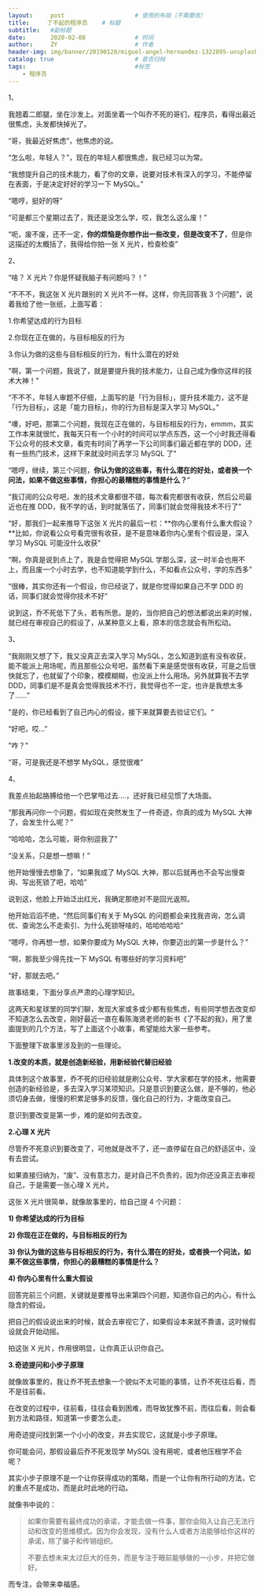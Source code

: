 ```yaml
---
layout:     post                    # 使用的布局（不需要改）
title:     了不起的程序员    # 标题 
subtitle:   #副标题
date:       2020-02-08              # 时间
author:     ZY                      # 作者
header-img: img/banner/20190128/miguel-angel-hernandez-1322895-unsplash.jpg    #这篇文章标题背景图片
catalog: true                       # 是否归档
tags:                               #标签
    - 程序员
---
```

1、

我翘着二郎腿，坐在沙发上。对面坐着一个叫乔不死的哥们，程序员，看得出最近很焦虑，头发都快掉光了。

“哥，我最近好焦虑”，他焦虑的说。

“怎么啦，年轻人？”，现在的年轻人都很焦虑，我已经习以为常。

“我想提升自己的技术能力，看了你的文章，说要对技术有深入的学习，不能停留在表面，于是决定好好的学习一下 MySQL。”

“嗯哼，挺好的呀”

“可是都三个星期过去了，我还是没怎么学，哎，我怎么这么废！”

“呃，废不废，还不一定，**你的烦恼是你想作出一些改变，但是改变不了**，但是你这描述的太概括了，我得给你拍一张 X 光片，检查检查”



2、

“啥？ X 光片？你是怀疑我脑子有问题吗？！”

“不不不，我这张 X 光片跟别的 X 光片不一样。这样，你先回答我 3 个问题”，说着我给了他一张纸，上面写着：

1.你希望达成的行为目标

2.你现在正在做的，与目标相反的行为

3.你认为做的这些与目标相反的行为，有什么潜在的好处

"啊，第一个问题，我说了，就是要提升我的技术能力，让自己成为像你这样的技术大神！"

“不不不，年轻人审题不仔细，上面写的是「行为目标」，提升技术能力，这不是「行为目标」，这是「能力目标」，你的行为目标是深入学习 MySQL。”

"噢，好吧，那第二个问题，我现在正在做的，与目标相反的行为，emmm，其实工作本来就很忙，我每天只有一个小时的时间可以学点东西，这一个小时我还得看下公众号的技术文章，看完有时间了再学一下公司同事们最近都在学的 DDD，还有一些热门技术，这样下来就没时间去学习 MySQL 了"

“嗯哼，继续，第三个问题，**你认为做的这些事，有什么潜在的好处，或者换一个问法，如果不做这些事情，你担心的最糟糕的事情是什么？**”

“我订阅的公众号吧，发的技术文章都很不错，每次看完都很有收获，然后公司最近也在推 DDD，我不学的话，到时就落伍了，同事们就会觉得我技术不行了”

“好，那我们一起来推导下这张 X 光片的最后一栏：**你内心里有什么重大假设？**比如，你说看公众号看完很有收获，是不是意味着你内心里有个假设是，深入学习 MySQL 可能没什么收获”

“啊，你真是说到点上了，我是会觉得把 MySQL 学那么深，这一时半会也用不上，而且废一个小时去学，也不知道能学到什么，不如看点公众号，学的东西多”

“很棒，其实你还有一个假设，你已经说了，就是你觉得如果自己不学 DDD 的话，同事们就会觉得你技术不好”

说到这，乔不死低下了头，若有所思。是的，当你把自己的想法都说出来的时候，就已经在审视自己的假设了，从某种意义上看，原本的信念就会有所松动。



3、

“我刚刚又想了下，我又没真正去深入学习 MySQL，怎么知道到底有没有收获，能不能派上用场呢，而且那些公众号吧，虽然看下来是感觉很有收获，可是之后很快就忘了，也就留了个印象，模模糊糊，也没派上什么用场。另外就算我不去学 DDD，同事们是不是真会觉得我技术不行，我觉得也不一定，也许是我想太多了......”

"是的，你已经看到了自己内心的假设，接下来就算要去验证它们。"

“好吧，哎...”

"咋？"

“哥，可是我还是不想学 MySQL，感觉很难”



4、

我差点抬起胳膊给他一个巴掌甩过去....，还好我已经见惯了大场面。

“那我再问你一个问题，假如现在突然发生了一件奇迹，你真的成为 MySQL 大神了，会发生什么呢？”

“哈哈哈，怎么可能，哥你别逗我了”

“没关系，只是想一想嘛！”

他开始慢慢去想象了，“如果我成了 MySQL 大神，那以后就再也不会写出慢查询、写出死锁了吧，哈哈”

说到这，他脸上开始泛出红光，我确定那绝对不是回光返照。

他开始滔滔不绝，“然后同事们有关于 MySQL 的问题都会来找我咨询，怎么调优、查询怎么不走索引、为什么死锁呀啥的，哈哈哈哈哈”

“嗯哼，你再想一想，如果你要成为 MySQL 大神，你要迈出的第一步是什么？”

“啊，那我至少得先找一下 MySQL 有哪些好的学习资料吧”

“好，那就去吧。”



故事结束，下面分享点严肃的心理学知识。



这两天和星球里的同学们聊，发现大家或多或少都有些焦虑，有些同学想去改变却不知道怎么去改变，刚好最近一直在看陈海贤老师的新书《了不起的我》，用了里面提到的几个方法，写了上面这个小故事，希望能给大家一些参考。

下面整理下故事里涉及到的一些理论。

**1.改变的本质，就是创造新经验，用新经验代替旧经验**

具体到这个故事里，乔不死的旧经验就是刷公众号、学大家都在学的技术，他需要创造的新经验是，多去深入学习某项知识。只是意识到要这么做，是不够的，他必须切身去做，慢慢的积累足够多的反馈，强化自己的行为，才能改变自己。

意识到要改变是第一步，难的是如何去改变。

**2.心理 X 光片**

尽管乔不死意识到要改变了，可他就是改不了，还一直停留在自己的舒适区中，没有去尝试。

如果直接归纳为，“废”、没有意志力，是对自己不负责的，因为你还没真正去审视自己，于是需要一张心理 X 光片。

这张 X 光片很简单，就像故事里的，给自己提 4 个问题：

**1) 你希望达成的行为目标**

**2) 你现在正在做的，与目标相反的行为**

**3) 你认为做的这些与目标相反的行为，有什么潜在的好处，或者换一个问法，如果不做这些事情，你担心的最糟糕的事情是什么？**

**4) 你内心里有什么重大假设**

回答完前三个问题，关键就是要推导出来第四个问题，知道你自己的内心，有什么隐含的假设。

把自己的假设说出来的时候，就会去审视它了，如果假设本来就不靠谱，这时候假设就会开始动摇。

拍这张 X 光片，作用很明显，让你真正认识你自己。

**3.奇迹提问和小步子原理**

就像故事里的，我让乔不死去想象一个貌似不太可能的事情，让乔不死往后看，而不是往前看。

在改变的过程中，往前看，往往会看到困难，而导致犹豫不前，而往后看，则会看到方法和路径，知道第一步要怎么走。

用奇迹提问找到第一个小小的改变，并去实现它，这就是小步子原理。

你可能会问，那假设最后乔不死发现学 MySQL 没有用呢，或者他压根学不会呢？

其实小步子原理不是一个让你获得成功的策略，而是一个让你有所行动的方法，它的重点不是成功，而是此时此地的行动。

就像书中说的：

> 如果你需要有最终成功的承诺，才能去做一件事，那你会陷入让自己无法行动和改变的思维模式。因为你会发现，没有什么人或者方法能够给你这样的承诺，除了骗子和传销组织。
>
> 不要去想未来太过巨大的任务，而是专注于眼前能够做的一小步，并把它做好。

而专注，会带来幸福感。














